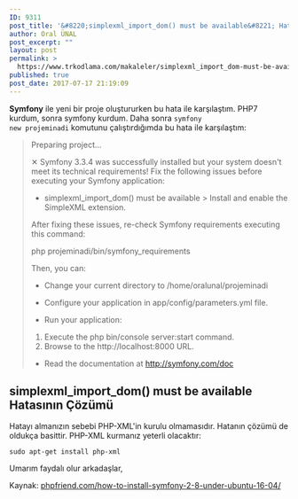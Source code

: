 ```yaml
---
ID: 9311
post_title: '&#8220;simplexml_import_dom() must be available&#8221; Hatası ve Çözümü'
author: Oral ÜNAL
post_excerpt: ""
layout: post
permalink: >
  https://www.trkodlama.com/makaleler/simplexml_import_dom-must-be-available-hatasi-cozumu-9311.html
published: true
post_date: 2017-07-17 21:19:09
---
```

<strong>Symfony</strong> ile yeni bir proje oluştururken bu hata ile karşılaştım. PHP7 kurdum, sonra symfony kurdum. Daha sonra <code>symfony new projeminadi</code> komutunu çalıştırdığımda bu hata ile karşılaştım:
<blockquote>Preparing project...

✕ Symfony 3.3.4 was successfully installed but your system doesn't meet its
technical requirements! Fix the following issues before executing
your Symfony application:

* simplexml_import_dom() must be available
&gt; Install and enable the SimpleXML extension.

After fixing these issues, re-check Symfony requirements executing this command:

php projeminadi/bin/symfony_requirements

Then, you can:

* Change your current directory to /home/oralunal/projeminadi

* Configure your application in app/config/parameters.yml file.

* Run your application:
1. Execute the php bin/console server:start command.
2. Browse to the http://localhost:8000 URL.

* Read the documentation at http://symfony.com/doc</blockquote>
<h2>simplexml_import_dom() must be available Hatasının Çözümü</h2>
Hatayı almanızın sebebi PHP-XML'in kurulu olmamasıdır. Hatanın çözümü de oldukça basittir. PHP-XML kurmanız yeterli olacaktır:
<pre class="command-line" data-user="root" data-host="trkodlama"><code>sudo apt-get install php-xml</code></pre>
Umarım faydalı olur arkadaşlar,

Kaynak: <a href="http://www.phpfriend.com/how-to-install-symfony-2-8-under-ubuntu-16-04/">phpfriend.com/how-to-install-symfony-2-8-under-ubuntu-16-04/</a>